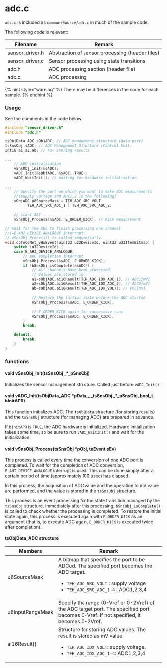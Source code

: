 # adc.c

`adc.c` is included as `common/Source/adc.c` in much of the sample code.

The following code is relevant:

| Filename        | Remark                                          |
| --------------- | ----------------------------------------------- |
| sensor_driver.h | Abstraction of sensor processing (header files) |
| sensor_driver.c | Sensor processing using state transitions       |
| adc.h           | ADC processing section (header file)            |
| adc.c           | ADC processing                                  |

{% hint style="warning" %}
There may be differences in the code for each sample.
{% endhint %}

### Usage

See the comments in the code below.

```c
#include "sensor_driver.h"
#include "adc.h"

tsObjData_ADC sObjADC; // ADC management structure (data part)
tsSnsObj sADC; // ADC Management Structure (Control Unit)
int16 a1,a2,ab; // For storing results

...
	// ADC initialisation
	vSnsObj_Init(&sADC);
	vADC_Init(&sObjADC, &sADC, TRUE);
	vADC_WaitInit(); // Waiting for hardware initialisation

...
	// Specify the port on which you want to make ADC measurements 
	//(supply voltage and ADC1,2 in the following)
	sObjADC.u8SourceMask = TEH_ADC_SRC_VOLT
    	| TEH_ADC_SRC_ADC_1 | TEH_ADC_SRC_ADC_2;
    
	// start ADC
	vSnsObj_Process(&sADC, E_ORDER_KICK); // Kick measurement

// Wait for the ADC to finish processing one channel 
//(=E_AHI_DEVICE_ANALOGUE interrupt).
// vSnsObj_Process() is called sequentially.
void cbToCoNet_vHwEvent(uint32 u32DeviceId, uint32 u32ItemBitmap) {
	switch (u32DeviceId) {
	case E_AHI_DEVICE_ANALOGUE:
		// ADC completion interrupt
		vSnsObj_Process(&sADC, E_ORDER_KICK);
		if (bSnsObj_isComplete(&sADC)) {
			// All channels have been processed.
			// Values are stored in:
			a1=sObjADC.ai16Result[TEH_ADC_IDX_ADC_1]; // ADC1[mV]
			a2=sObjADC.ai16Result[TEH_ADC_IDX_ADC_2]; // ADC2[mV]
			ab=sObjADC.ai16Result[TEH_ADC_IDX_VOLT]; // VCC[mV]
			
			// Restore the initial state before the ADC started
			vSnsObj_Process(&sADC, E_ORDER_KICK);
			
			// E_ORDER_KICK again for successive runs
			vSnsObj_Process(&sADC, E_ORDER_KICK);
		}
		break;

	default:
		break;
	}
}
```

### functions

#### void vSnsObj_Init(tsSnsObj _\*_pSnsObj)

Initializes the sensor management structure. Called just before `vADC_Init()`.

#### void vADC_Init(tsObjData_ADC \*pData,_ _tsSnsObj _\*_pSnsObj, bool_t bInitAPR)

This function initializes ADC. The `tsObjData` structure (for storing results) and the `tsSnsObj` structure (for managing ADC) are prepared in advance.

If `bInitAPR` is `TRUE`, the ADC hardware is initialized. Hardware initialization takes some time, so be sure to run `vADC_WaitInit()` and wait for the initialization.

#### void vSnsObj_Process(tsSnsObj \*pObj, teEvent eEv)

This process is called every time the conversion of one ADC port is completed. To wait for the completion of ADC conversion, `E_AHI_DEVICE_ANALOGUE` interrupt is used. This can be done simply after a certain period of time (approximately 100 usec) has elapsed.

In this process, the acquisition of ADC value and the operation to mV value are performed, and the value is stored in the `tsSnsObj` structure.

This process is an event processing for the state transition managed by the `tsSnsObj` structure. Immediately after this processing, `bSnsObj_isComplete()` is called to check whether the processing is completed. To restore the initial state again, this process is executed again with `E_ORDER_KICK` as an argument (that is, to execute ADC again, `E_ORDER_KICK` is executed twice after completion).

#### tsObjData_ADC structure

| Members          | Remark                                                                                                                                                                                                                       |
| ---------------- | ---------------------------------------------------------------------------------------------------------------------------------------------------------------------------------------------------------------------------- |
| u8SourceMask     | A bitmap that specifies the port to be ADCed. The specified port becomes the ADC target.<ul><li>`TEH_ADC_SRC_VOLT` : supply voltage</li><li>`TEH_ADC_SRC_ADC_1-4` : ADC1,2,3,4</li></ul> |
| u8InputRangeMask | Specify the range (0-Vref or 0-2Vref) of the ADC target port. The specified port becomes 0-Vref. If not specified, it becomes 0-2Vref.                                                                                       |
| ai16Result\[]    | Structure for storing ADC values. The result is stored as mV value.<ul><li>`TEH_ADC_IDX_VOLT`: supply voltage.</li><li>`TEH_ADC_IDX_ADC_1-4`: ADC1,2,3,4</li></ul>                       |

####

